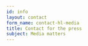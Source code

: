 ```yaml
---
id: info
layout: contact
form_name: contact-hl-media
title: Contact for the press
subject: Media matters
---
```

